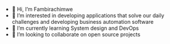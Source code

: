 - 👋 Hi, I’m Fambirachimwe
- 👀 I’m interested in developing applications that solve our daily challenges and developing business automation software
- 🌱 I’m currently learning System design and DevOps 
- 💞️ I’m looking to collaborate on open source projects


<!---
Fambirachimwe/Fambirachimwe is a ✨ special ✨ repository because its `README.md` (this file) appears on your GitHub profile.
You can click the Preview link to take a look at your changes.
--->
